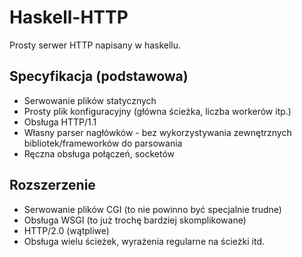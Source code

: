 # Haskell-HTTP

Prosty serwer HTTP napisany w haskellu.

## Specyfikacja (podstawowa)

* Serwowanie plików statycznych
* Prosty plik konfiguracyjny (główna ścieżka, liczba workerów itp.)
* Obsługa HTTP/1.1
* Własny parser nagłówków - bez wykorzystywania zewnętrznych bibliotek/frameworków do parsowania
* Ręczna obsługa połączeń, socketów

## Rozszerzenie

* Serwowanie plików CGI (to nie powinno być specjalnie trudne)
* Obsługa WSGI (to już trochę bardziej skomplikowane)
* HTTP/2.0 (wątpliwe)
* Obsługa wielu ścieżek, wyrażenia regularne na ścieżki itd.
